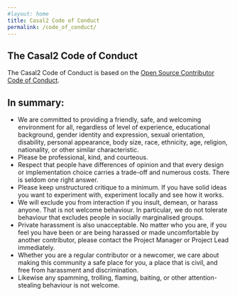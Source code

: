 ```yaml
---
#layout: home
title: Casal2 Code of Conduct
permalink: /code_of_conduct/
---
```


## The Casal2 Code of Conduct

The Casal2 Code of Conduct is based on the [Open Source Contributor Code of Conduct](https://casal2.github.io/cc_code_of_conduct).

## In summary:

- We are committed to providing a friendly, safe, and welcoming environment for all, regardless of level of experience, educational background, gender identity and expression, sexual orientation, disability, personal appearance, body size, race, ethnicity, age, religion, nationality, or other similar characteristic.
- Please be professional, kind, and courteous.
- Respect that people have differences of opinion and that every design or implementation choice carries a trade-off and numerous costs. There is seldom one right answer.
- Please keep unstructured critique to a minimum. If you have solid ideas you want to experiment with, experiment locally and see how it works.
- We will exclude you from interaction if you insult, demean, or harass anyone. That is not welcome behaviour. In particular, we do not tolerate behaviour that excludes people in socially marginalised groups.
- Private harassment is also unacceptable. No matter who you are, if you feel you have been or are being harassed or made uncomfortable by another contributor, please contact the Project Manager or Project Lead immediately. 
- Whether you are a regular contributor or a newcomer, we care about making this community a safe place for you, a place that is civil, and free from harassment and discrimination.
- Likewise any spamming, trolling, flaming, baiting, or other attention-stealing behaviour is not welcome.




